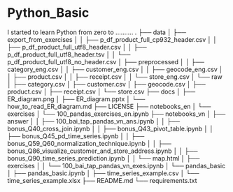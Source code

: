 # Python_Basic
I started to learn Python from zero to ..........
.
├── data
│   ├── export_from_exercises
│   │   ├── p_df_product_full_cp932_header.csv
│   │   ├── p_df_product_full_utf8_header.csv
│   │   ├── p_df_product_full_utf8_header.tsv
│   │   └── p_df_product_full_utf8_no_header.csv
│   ├── preprocessed
│   │   ├── category_eng.csv
│   │   ├── customer_eng.csv
│   │   ├── geocode_eng.csv
│   │   ├── product.csv
│   │   ├── receipt.csv
│   │   └── store_eng.csv
│   └── raw
│       ├── category.csv
│       ├── customer.csv
│       ├── geocode.csv
│       ├── product.csv
│       ├── receipt.csv
│       └── store.csv
├── docs
│   ├── ER_diagram.png
│   ├── ER_diagram.pptx
│   └── how_to_read_ER_diagram.md
├── LICENSE
├── notebooks_en
│   └── exercises
│       └── 100_pandas_exercises_en.ipynb
├── notebooks_vn
│   ├── answer
│   │   ├── 100_bai_tap_pandas_vn_ans.ipynb
│   │   ├── bonus_Q40_cross_join.ipynb
│   │   ├── bonus_Q43_pivot_table.ipynb
│   │   ├── bonus_Q45_pd_time_series.ipynb
│   │   ├── bonus_Q59_Q60_normalization_technique.ipynb
│   │   ├── bonus_Q86_visualize_customer_and_store_address.ipynb
│   │   ├── bonus_Q90_time_series_prediction.ipynb
│   │   └── map.html
│   ├── exercises
│   │   └── 100_bai_tap_pandas_vn_exes.ipynb
│   └── pandas_basic
│       ├── pandas_basic.ipynb
│       ├── time_series_example.csv
│       └── time_series_example.xlsx
├── README.md
└── requirements.txt